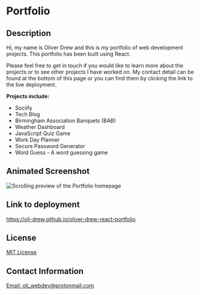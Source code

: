 # Portfolio

## Description

Hi, my name is Oliver Drew and this is my portfolio of web development projects. This portfolio has been built using React.

Please feel free to get in touch if you would like to learn more about the projects or to see other projects I have worked on. My contact detail can be found at the bottom of this page or you can find them by clicking the link to the live deployment.

**Projects include:**

- Sociify
- Tech Blog
- Birmingham Association Banquets (BAB)
- Weather Dashboard
- JavaScript Quiz Game
- Work Day Planner
- Secure Password Generator
- Word Guess - A word guessing game

## Animated Screenshot

![Scrolling preview of the Portfolio homepage](./assets/images/portfolio-react.gif)

## Link to deployment

https://oli-drew.github.io/oliver-drew-react-portfolio

## License

[MIT License](LICENSE)

## Contact Information

[Email: oli_webdev@protonmail.com](mailto:oli_webdev@protonmail.com)
